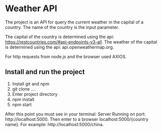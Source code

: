 # Weather API

The project is an API for query the current weather in the capital of a country. The name of the country is the input parameter.

The capital of the country is determined using the api: https://restcountries.com/#api-endpoints-v3-all.
The weather of the capital is determined using the api: api.openweathermap.org.

For http requests from node.js and the browser used AXIOS.  


## Install and run the project

1. Install git and npm
2. git clone  ....
1. Enter project directory
3. npm install 
1. npm start

After this point you must see in your terminal: Server Running on port: http://localhost:5000.
Then enter to a browser localhost:5000/{country name}. For example: http://localhost:5000/china.

